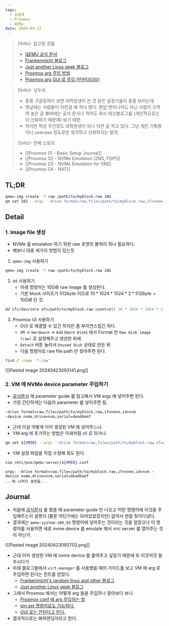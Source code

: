 ```yaml
---
tags:
  - 삽질록
  - Proxmox
  - NVMe
date: 2024-04-22
---
```

> [!info]- 참고한 것들
> - [QEMU 공식 문서](https://qemu-project.gitlab.io/qemu/system/devices/nvme.html)
> - [Frankenmichl 블로그](https://blog.frankenmichl.de/2018/02/13/add-nvme-device-to-vm/)
> - [Just another Linux geek 블로그](https://blog.christophersmart.com/2019/12/18/kvm-guests-with-emulated-ssd-and-nvme-drives/)
> - [Proxmox arg 주입 방법](https://forum.proxmox.com/threads/additional-command-line-parameters-to-kvm.52812/)
> - [Proxmox arg GUI 로 주입 (안된다더라)](https://forum.proxmox.com/threads/qm-args-in-gui.89553/)

> [!info]- 넋두리
> - 종종 구글링하다 보면 대학원생이 쓴 것 같은 설정기들이 종종 보이는데
> - 옛날에는 사람들이 이런걸 왜 적나 했다: 현업 엔지니어도 아닌 사람이 끄적여 놓은 글 볼바에는 공식 문서나 적어도 회사 테크블로그를 (개인적으로는 더 신뢰하기 때문에) 보기 때문.
> - 하지만 막상 주인장도 대학원생이 되니 이런 글 적고 있다. 그냥 개인 기록용이니 usecase 정도로만 생각하고 신뢰하지는 말자.

> [!info]- 전체 스토리
> - [[Proxmox 01 - Basic Setup Journal]]
> - [[Proxmox 02 - NVMe Emulation (ZNS, FDP)]]
> - [[Proxmox 03 - NVMe Emulation for VM]]
> - [[Proxmox 04 - NAT]]

## TL;DR

```bash
qemu-img create -f raw /path/to/myblock.raw 10G
qm set 102 --args '-drive format=raw,file=/path/to/myblock.raw,if=none,id=nvm -device nvme,drive=nvm,serial=deadbeef'
```

## Detail

### 1. Image file 생성

- NVMe 를 emulation 하기 위한 raw 포맷의 블럭이 하나 필요하다.
- 해보니 대충 세가지 방법이 있는듯
1. `qemu-img` 사용하기

```bash
qemu-img create -f raw /path/to/myblock.raw 10G
```

2. `dd` 사용하기
	- 아래 명령어는 10GiB raw image 를 생성한다.
	- 기본 block 사이즈가 512byte 이므로 $10 * 1024 * 1024 * 2 * 512byte = 10GiB$ 인 것.

```bash
dd if=/dev/zero of=/path/to/myblock.raw count=$(( 10 * 1024 * 1024 * 2 ))
```

3. Proxmox UI 사용하기
	- GUI 로 해결할 수 있긴 하지만 좀 부자연스럽긴 하다.
	- `VM` -> `Hardware` -> `Add` (`Hard Disk`) 에서 Format 만 `Raw disk image (raw)` 로 설정해주고 생성한 뒤에
	- `Detach` 버튼 눌러서 `Unused Disk` 상태로 만든 뒤
	- 다음 명령어로 raw file path 만 찾아주면 된다.

```bash
find / -name '*.raw'
```

![[Pasted image 20240423093141.png]]

### 2. VM 에 NVMe device parameter 주입하기

- [공식문서](https://qemu-project.gitlab.io/qemu/system/devices/nvme.html) 에 parameter guide 를 참고해서 VM args 에 넣어주면 된다.
- 가장 간단하게는 다음의 parameter 를 넣어주면 됨.

```bash
-drive format=raw,file=/path/to/myblock.raw,if=none,id=nvm
-device nvme,drive=nvm,serial=deadbeef
```

- 근데 이걸 어떻게 이미 생성된 VM 에 넣어주느냐.
- VM arg 에 추가하는 방법은 아래처럼 cli 로 하거나

```bash
qm set ${VMID} --args '-drive format=raw,file=/path/to/myblock.raw,if=none,id=nvm -device nvme,drive=nvm,serial=deadbeef'
```

- VM 설정 파일을 직접 수정해 줘도 된다.

```bash
vim /etc/pve/qemu-server/${VMID}.conf
```

```
args: -drive format=raw,file=/path/to/myblock.raw,if=none,id=nvm -device nvme,drive=nvm,serial=deadbeef
...뭐 나머지 설정들...
```

## Journal

- 처음에 [공식문서](https://qemu-project.gitlab.io/qemu/system/devices/nvme.html) 를 봤을 때 parameter guide 만 나오고 어떤 명령어에 이것을 주입해주는지 설명이 (물론 어딘가에는 되어있었겠지만) 없어서 한참 찾아다녔다.
- 결국에는 `qemu-system-x86_64` 명령어에 넣어주는 것이라는 것을 알았으나 이 명령어를 사용하면 새로 nvme device 를 emulate 해서 vnc server 를 열어주는 것이 아닌가.

![[Pasted image 20240423093703.png]]

- 근데 이미 생성한 VM 에 nvme device 를 붙여주고 싶었기 때문에 또 이것저것 들쑤시다가
- 아래 블로그들에서 `virt-manager` 를 사용했을 때의 가이드를 보고 VM 에 arg 로 주입하면 된다는 힌트를 얻었다.
	- [Frankenmichl's random linux and other 블로그](https://blog.frankenmichl.de/2018/02/13/add-nvme-device-to-vm/)
	- [Just another Linux geek 블로그](https://blog.christophersmart.com/2019/12/18/kvm-guests-with-emulated-ssd-and-nvme-drives/)
- 그래서 Proxmox 에서는 어떻게 arg 들을 주입하나 찾아보다 보니
	- [Proxmox conf 에 arg 주입하는 법](https://forum.proxmox.com/threads/additional-command-line-parameters-to-kvm.52812/)
	- [qm set 명령어로도 가능하다.](https://pve.proxmox.com/pve-docs/qm.1.html)
	- [GUI 로는 안된다고 한다.](https://forum.proxmox.com/threads/qm-args-in-gui.89553/)
- 결과적으로는 해피엔딩이라고 한다.